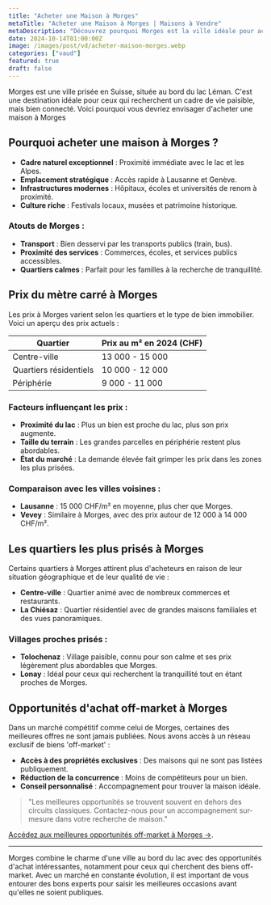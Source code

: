 ```yaml
---
title: "Acheter une Maison à Morges"
metaTitle: "Acheter une Maison à Morges | Maisons à Vendre"
metaDescription: "Découvrez pourquoi Morges est la ville idéale pour acheter une maison. Explorez le marché immobilier local, les quartiers prisés et nos conseils pour vous accompagner dans l'achat de votre bien."
date: 2024-10-14T01:00:00Z
image: /images/post/vd/acheter-maison-morges.webp
categories: ["vaud"]
featured: true
draft: false
---
```



Morges est une ville prisée en Suisse, située au bord du lac Léman. C'est une destination idéale pour ceux qui recherchent un cadre de vie paisible, mais bien connecté. Voici pourquoi vous devriez envisager d'acheter une maison à Morges 

## Pourquoi acheter une maison à Morges ?

- **Cadre naturel exceptionnel** : Proximité immédiate avec le lac et les Alpes.
- **Emplacement stratégique** : Accès rapide à Lausanne et Genève.
- **Infrastructures modernes** : Hôpitaux, écoles et universités de renom à proximité.
- **Culture riche** : Festivals locaux, musées et patrimoine historique.

### Atouts de Morges :
- **Transport** : Bien desservi par les transports publics (train, bus).
- **Proximité des services** : Commerces, écoles, et services publics accessibles.
- **Quartiers calmes** : Parfait pour les familles à la recherche de tranquillité.

## Prix du mètre carré à Morges

Les prix à Morges varient selon les quartiers et le type de bien immobilier. Voici un aperçu des prix actuels :

| Quartier                | Prix au m² en 2024 (CHF) |
|-------------------------|--------------------------|
| Centre-ville             | 13 000 - 15 000          |
| Quartiers résidentiels    | 10 000 - 12 000          |
| Périphérie                | 9 000 - 11 000           |

### Facteurs influençant les prix :
- **Proximité du lac** : Plus un bien est proche du lac, plus son prix augmente.
- **Taille du terrain** : Les grandes parcelles en périphérie restent plus abordables.
- **État du marché** : La demande élevée fait grimper les prix dans les zones les plus prisées.

### Comparaison avec les villes voisines :
- **Lausanne** : 15 000 CHF/m² en moyenne, plus cher que Morges.
- **Vevey** : Similaire à Morges, avec des prix autour de 12 000 à 14 000 CHF/m².

## Les quartiers les plus prisés à Morges

Certains quartiers à Morges attirent plus d'acheteurs en raison de leur situation géographique et de leur qualité de vie :

- **Centre-ville** : Quartier animé avec de nombreux commerces et restaurants. 
- **La Chiésaz** : Quartier résidentiel avec de grandes maisons familiales et des vues panoramiques.

### Villages proches prisés :
- **Tolochenaz** : Village paisible, connu pour son calme et ses prix légèrement plus abordables que Morges.
- **Lonay** : Idéal pour ceux qui recherchent la tranquillité tout en étant proches de Morges.

## Opportunités d'achat off-market à Morges

Dans un marché compétitif comme celui de Morges, certaines des meilleures offres ne sont jamais publiées. Nous avons accès à un réseau exclusif de biens 'off-market' :

- **Accès à des propriétés exclusives** : Des maisons qui ne sont pas listées publiquement.
- **Réduction de la concurrence** : Moins de compétiteurs pour un bien.
- **Conseil personnalisé** : Accompagnement pour trouver la maison idéale.

> "Les meilleures opportunités se trouvent souvent en dehors des circuits classiques. Contactez-nous pour un accompagnement sur-mesure dans votre recherche de maison."


[Accédez aux meilleures opportunités off-market à Morges ->](/contact).

---

Morges combine le charme d'une ville au bord du lac avec des opportunités d'achat intéressantes, notamment pour ceux qui cherchent des biens off-market. Avec un marché en constante évolution, il est important de vous entourer des bons experts pour saisir les meilleures occasions avant qu'elles ne soient publiques.

